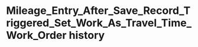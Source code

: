 # Mileage_Entry_After_Save_Record_Triggered_Set_Work_As_Travel_Time_Work_Order history

<!-- This page has been generated to be viewed with mkdocs-material, you can not view it just as markdown . Activate tab plugin following the doc at https://squidfunk.github.io/mkdocs-material/reference/content-tabs/ -->

